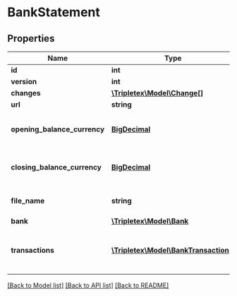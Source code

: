 # BankStatement

## Properties
Name | Type | Description | Notes
------------ | ------------- | ------------- | -------------
**id** | **int** |  | [optional] 
**version** | **int** |  | [optional] 
**changes** | [**\Tripletex\Model\Change[]**](Change.md) |  | [optional] 
**url** | **string** |  | [optional] 
**opening_balance_currency** | [**BigDecimal**](BigDecimal.md) | Opening balance on the account. | [optional] 
**closing_balance_currency** | [**BigDecimal**](BigDecimal.md) | Closing balance on the account. | [optional] 
**file_name** | **string** | Bank statement file name. | [optional] 
**bank** | [**\Tripletex\Model\Bank**](Bank.md) |  | [optional] 
**transactions** | [**\Tripletex\Model\BankTransaction[]**](BankTransaction.md) | Bank transactions tied to the bank statement | [optional] 

[[Back to Model list]](../README.md#documentation-for-models) [[Back to API list]](../README.md#documentation-for-api-endpoints) [[Back to README]](../README.md)

